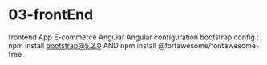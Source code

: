 # 03-frontEnd
frontend App E-commerce Angular
Angular configuration
bootstrap config : npm install bootstrap@5.2.0 AND npm install @fortawesome/fontawesome-free
